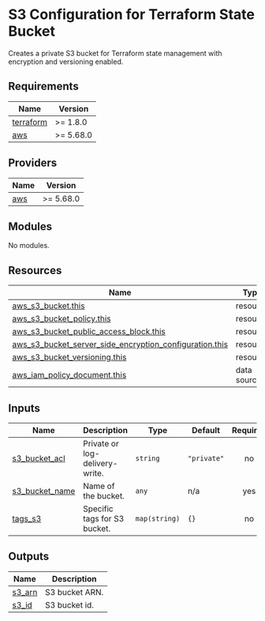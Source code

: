 # S3 Configuration for Terraform State Bucket

Creates a private S3 bucket for Terraform state management with encryption and versioning enabled.

<!-- BEGIN_TF_DOCS -->
## Requirements

| Name | Version |
|------|---------|
| <a name="requirement_terraform"></a> [terraform](#requirement\_terraform) | >= 1.8.0 |
| <a name="requirement_aws"></a> [aws](#requirement\_aws) | >= 5.68.0 |

## Providers

| Name | Version |
|------|---------|
| <a name="provider_aws"></a> [aws](#provider\_aws) | >= 5.68.0 |

## Modules

No modules.

## Resources

| Name | Type |
|------|------|
| [aws_s3_bucket.this](https://registry.terraform.io/providers/hashicorp/aws/latest/docs/resources/s3_bucket) | resource |
| [aws_s3_bucket_policy.this](https://registry.terraform.io/providers/hashicorp/aws/latest/docs/resources/s3_bucket_policy) | resource |
| [aws_s3_bucket_public_access_block.this](https://registry.terraform.io/providers/hashicorp/aws/latest/docs/resources/s3_bucket_public_access_block) | resource |
| [aws_s3_bucket_server_side_encryption_configuration.this](https://registry.terraform.io/providers/hashicorp/aws/latest/docs/resources/s3_bucket_server_side_encryption_configuration) | resource |
| [aws_s3_bucket_versioning.this](https://registry.terraform.io/providers/hashicorp/aws/latest/docs/resources/s3_bucket_versioning) | resource |
| [aws_iam_policy_document.this](https://registry.terraform.io/providers/hashicorp/aws/latest/docs/data-sources/iam_policy_document) | data source |

## Inputs

| Name | Description | Type | Default | Required |
|------|-------------|------|---------|:--------:|
| <a name="input_s3_bucket_acl"></a> [s3\_bucket\_acl](#input\_s3\_bucket\_acl) | Private or log-delivery-write. | `string` | `"private"` | no |
| <a name="input_s3_bucket_name"></a> [s3\_bucket\_name](#input\_s3\_bucket\_name) | Name of the bucket. | `any` | n/a | yes |
| <a name="input_tags_s3"></a> [tags\_s3](#input\_tags\_s3) | Specific tags for S3 bucket. | `map(string)` | `{}` | no |

## Outputs

| Name | Description |
|------|-------------|
| <a name="output_s3_arn"></a> [s3\_arn](#output\_s3\_arn) | S3 bucket ARN. |
| <a name="output_s3_id"></a> [s3\_id](#output\_s3\_id) | S3 bucket id. |
<!-- END_TF_DOCS -->
